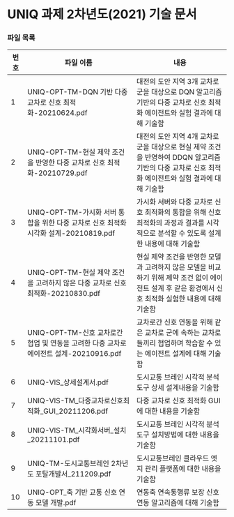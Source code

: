 # UNIQ 과제 2차년도(2021) 기술 문서

### 파일 목록
번호 | 파일 이름 | 내용
--- | ------------ | -------------
1 | UNIQ-OPT-TM-DQN 기반 다중 교차로 신호 최적화-20210624.pdf | 대전의 도안 지역 3개 교차로군을 대상으로 DQN 알고리즘 기반의 다중 교차로 신호 최적화 에이전트와 실험 결과에 대해 기술함
2 | UNIQ-OPT-TM-현실 제약 조건을 반영한 다중 교차로 신호 최적화-20210729.pdf | 대전의 도안 지역 4개 교차로군을 대상으로 현실 제약 조건을 반영하여 DDQN 알고리즘 기반의 다중 교차로 신호 최적화 에이전트와 실험 결과에 대해 기술함
3 | UNIQ-OPT-TM-가시화 서버 통합을 위한 다중 교차로 신호 최적화 시각화 설계-20210819.pdf | 가시화 서버와 다중 교차로 신호 최적화의 통합을 위해 신호 최적화의 과정과 결과를 시각적으로 분석할 수 있도록 설계한 내용에 대해 기술함
4 | UNIQ-OPT-TM-현실 제약 조건을 고려하지 않은 다중 교차로 신호 최적화-20210830.pdf | 현실 제약 조건을 반영한 모델과 고려하지 않은 모델을 비교하기 위해 제약 조건 없이 에이전트 설계 후 같은 환경에서 신호 최적화 실험한 내용에 대해 기술함
5 | UNIQ-OPT-TM-신호 교차로간 협업 및 연동을 고려한 다중 교차로 에이전트 설계-20210916.pdf | 교차로간 신호 연동을 위해 같은 교차로 군에 속하는 교차로들끼리 협업하며 학습할 수 있는 에이전트 설계에 대해 기술함
6 | UNIQ-VIS_상세설계서.pdf | 도시교통 브레인 시각적 분석도구 상세 설계내용을 기술함
7 | UNIQ-VIS-TM_다중교차로신호최적화_GUI_20211206.pdf | 다중 교차로 신호 최적화 GUI에 대한 내용을 기술함
8 | UNIQ-VIS-TM_시각화서버_설치_20211101.pdf | 도시교통 브레인 시각적 분석도구 설치방법에 대한 내용을 기술함
9 | UNIQ-TM-도시교통브레인 2차년도 포탈개발서_211209.pdf | 도시교통브레인 클라우드 엣지 관리 플랫폼에 대한 내용을 기술함
10 | UNIQ-OPT_축 기반 교통 신호 연동 모델 개발.pdf | 연동축 연속통행류 보장 신호 연동 알고리즘에 대해 기술함
